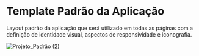 # Template Padrão da Aplicação

Layout padrão da aplicação que será utilizado em todas as páginas com a definição de identidade visual, aspectos de responsividade e iconografia.

![Projeto_Padrão (2)](https://github.com/ICEI-PUC-Minas-PMV-ADS/pmv-ads-2024-1-e4-proj-infra-t1-pmv-ads-2024-1-e4-projcontroledeestoque/assets/79034589/09fe0369-fbe5-47ff-a073-3e4f01ce82cb)
